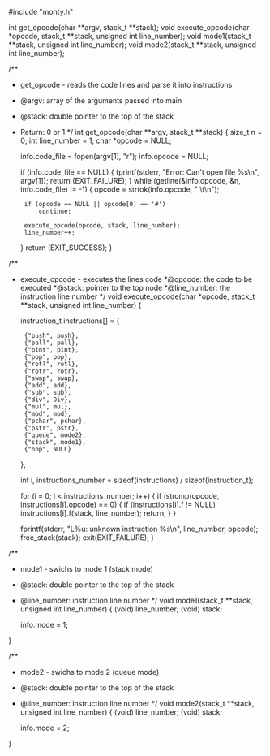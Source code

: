 #include "monty.h"

int get_opcode(char **argv, stack_t **stack);
void execute_opcode(char *opcode, stack_t **stack, unsigned int line_number);
void mode1(stack_t **stack, unsigned int line_number);
void mode2(stack_t **stack, unsigned int line_number);


/**
 * get_opcode - reads the code lines and parse it into instructions
 * @argv: array of the arguments passed into main
 * @stack: double pointer to the top of the stack
 * Return: 0  or 1
 */
int get_opcode(char **argv, stack_t **stack)
{
	size_t n = 0;
	int line_number = 1;
	char *opcode = NULL;

	info.code_file = fopen(argv[1], "r");
	info.opcode = NULL;

	if (info.code_file == NULL)
	{
		fprintf(stderr, "Error: Can't open file %s\n", argv[1]);
		return (EXIT_FAILURE);
	}
	while (getline(&info.opcode, &n, info.code_file) != -1)
	{
		opcode = strtok(info.opcode, " \t\n");

		if (opcode == NULL || opcode[0] == '#')
			continue;

		execute_opcode(opcode, stack, line_number);
		line_number++;
	}
	return (EXIT_SUCCESS);
}

/**
 * execute_opcode - executes the lines code
 *@opcode: the code to be executed
 *@stack: pointer to the top node
 *@line_number: the instruction line number
 */
void execute_opcode(char *opcode, stack_t **stack, unsigned int line_number)
{

	instruction_t instructions[] = {

		{"push", push},
		{"pall", pall},
		{"pint", pint},
		{"pop", pop},
		{"rotl", rotl},
		{"rotr", rotr},
		{"swap", swap},
		{"add", add},
		{"sub", sub},
		{"div", Div},
		{"mul", mul},
		{"mod", mod},
		{"pchar", pchar},
		{"pstr", pstr},
		{"queue", mode2},
		{"stack", mode1},
		{"nop", NULL}
	};


	int i, instructions_number = sizeof(instructions) / sizeof(instruction_t);


	for (i = 0; i < instructions_number; i++)
	{
		if (strcmp(opcode, instructions[i].opcode) == 0)
		{
			if (instructions[i].f != NULL)
				instructions[i].f(stack, line_number);
			return;
		}
	}

	fprintf(stderr, "L%u: unknown instruction %s\n", line_number, opcode);
	free_stack(stack);
	exit(EXIT_FAILURE);
}



/**
 * mode1 - swichs to mode 1 (stack mode)
 * @stack: double pointer to the top of the stack
 * @line_number: instruction line number
 */
void mode1(stack_t **stack, unsigned int line_number)
{
	(void) line_number;
	(void) stack;

	info.mode = 1;

}

/**
 * mode2 - swichs to mode 2 (queue mode)
 * @stack: double pointer to the top of the stack
 * @line_number: instruction line number
 */
void mode2(stack_t **stack, unsigned int line_number)
{
	(void) line_number;
	(void) stack;

	info.mode = 2;

}
